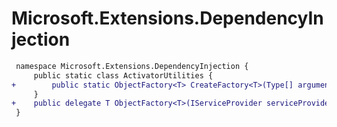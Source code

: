 # Microsoft.Extensions.DependencyInjection

``` diff
 namespace Microsoft.Extensions.DependencyInjection {
     public static class ActivatorUtilities {
+        public static ObjectFactory<T> CreateFactory<T>(Type[] argumentTypes);
     }
+    public delegate T ObjectFactory<T>(IServiceProvider serviceProvider, object?[]? arguments);
 }
```
